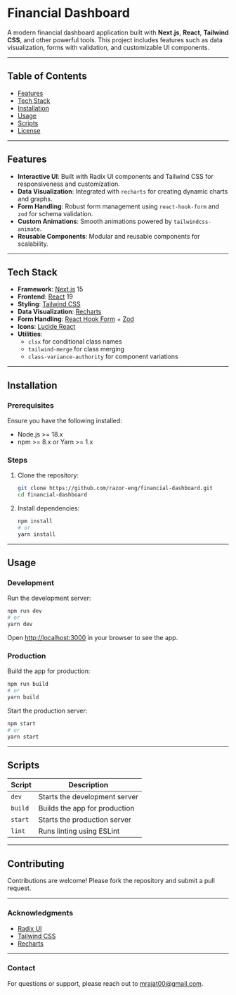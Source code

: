# Financial Dashboard

A modern financial dashboard application built with **Next.js**, **React**, **Tailwind CSS**, and other powerful tools. This project includes features such as data visualization, forms with validation, and customizable UI components.

---

## Table of Contents

- [Features](#features)
- [Tech Stack](#tech-stack)
- [Installation](#installation)
- [Usage](#usage)
- [Scripts](#scripts)
- [License](#license)

---

## Features

- **Interactive UI**: Built with Radix UI components and Tailwind CSS for responsiveness and customization.
- **Data Visualization**: Integrated with `recharts` for creating dynamic charts and graphs.
- **Form Handling**: Robust form management using `react-hook-form` and `zod` for schema validation.
- **Custom Animations**: Smooth animations powered by `tailwindcss-animate`.
- **Reusable Components**: Modular and reusable components for scalability.

---

## Tech Stack

- **Framework**: [Next.js](https://nextjs.org/) 15
- **Frontend**: [React](https://reactjs.org/) 19
- **Styling**: [Tailwind CSS](https://tailwindcss.com/)
- **Data Visualization**: [Recharts](https://recharts.org/)
- **Form Handling**: [React Hook Form](https://react-hook-form.com/) + [Zod](https://zod.dev/)
- **Icons**: [Lucide React](https://lucide.dev/)
- **Utilities**:
  - `clsx` for conditional class names
  - `tailwind-merge` for class merging
  - `class-variance-authority` for component variations

---

## Installation

### Prerequisites

Ensure you have the following installed:

- Node.js >= 18.x
- npm >= 8.x or Yarn >= 1.x

### Steps

1. Clone the repository:

   ```bash
   git clone https://github.com/razor-eng/financial-dashboard.git
   cd financial-dashboard
   ```

2. Install dependencies:

   ```bash
   npm install
   # or
   yarn install
   ```

---

## Usage

### Development

Run the development server:

```bash
npm run dev
# or
yarn dev
```

Open [http://localhost:3000](http://localhost:3000) in your browser to see the app.

### Production

Build the app for production:

```bash
npm run build
# or
yarn build
```

Start the production server:

```bash
npm start
# or
yarn start
```

---

## Scripts

| Script  | Description                   |
| ------- | ----------------------------- |
| `dev`   | Starts the development server |
| `build` | Builds the app for production |
| `start` | Starts the production server  |
| `lint`  | Runs linting using ESLint     |

---

## Contributing

Contributions are welcome! Please fork the repository and submit a pull request.

---

### Acknowledgments

- [Radix UI](https://www.radix-ui.com/)
- [Tailwind CSS](https://tailwindcss.com/)
- [Recharts](https://recharts.org/)

---

### Contact

For questions or support, please reach out to [mrajat00@gmail.com](mailto:mrajat00@gmail.com).
